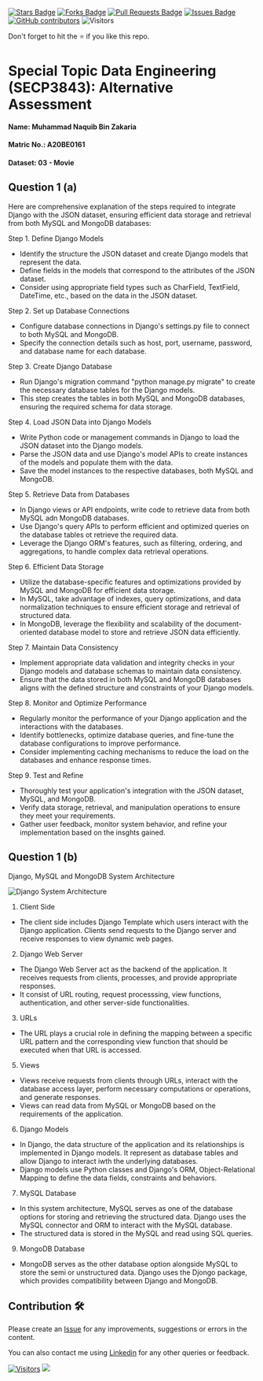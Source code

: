 <a href="https://github.com/drshahizan/SECP3843/stargazers"><img src="https://img.shields.io/github/stars/drshahizan/SECP3843" alt="Stars Badge"/></a>
<a href="https://github.com/drshahizan/SECP3843/network/members"><img src="https://img.shields.io/github/forks/drshahizan/SECP3843" alt="Forks Badge"/></a>
<a href="https://github.com/drshahizan/SECP3843/pulls"><img src="https://img.shields.io/github/issues-pr/drshahizan/SECP3843" alt="Pull Requests Badge"/></a>
<a href="https://github.com/drshahizan/SECP3843/issues"><img src="https://img.shields.io/github/issues/drshahizan/SECP3843" alt="Issues Badge"/></a>
<a href="https://github.com/drshahizan/SECP3843/graphs/contributors"><img alt="GitHub contributors" src="https://img.shields.io/github/contributors/drshahizan/SECP3843?color=2b9348"></a>
![Visitors](https://api.visitorbadge.io/api/visitors?path=https%3A%2F%2Fgithub.com%2Fdrshahizan%2FSECP3843&labelColor=%23d9e3f0&countColor=%23697689&style=flat)


Don't forget to hit the :star: if you like this repo.

# Special Topic Data Engineering (SECP3843): Alternative Assessment

#### Name: Muhammad Naquib Bin Zakaria
#### Matric No.: A20BE0161
#### Dataset: 03 - Movie

## Question 1 (a)

Here are comprehensive explanation of the steps required to integrate Django with the JSON dataset, ensuring efficient data storage and retrieval from both MySQL and MongoDB databases:

Step 1. Define Django Models
- Identify the structure the JSON dataset and create Django models that represent the data.
- Define fields in the models that correspond to the attributes of the JSON dataset.
- Consider using appropriate field types such as CharField, TextField, DateTime, etc., based on the data in the JSON dataset.

Step 2. Set up Database Connections
- Configure database connections in Django's settings.py file to connect to both MySQL and MongoDB.
- Specify the connection details such as host, port, username, password, and database name for each database.

Step 3. Create Django Database
- Run Django's migration command "python manage.py migrate" to create the necessary database tables for the Django models.
- This step creates the tables in both MySQL and MongoDB databases, ensuring the required schema for data storage.

Step 4. Load JSON Data into Django Models
- Write Python code or management commands in Django to load the JSON dataset into the Django models.
- Parse the JSON data and use Django's model APIs to create instances of the models and populate them with the data.
- Save the model instances to the respective databases, both MySQL and MongoDB.

Step 5. Retrieve Data from Databases
- In Django views or API endpoints, write code to retrieve data from both MySQL adn MongoDB databases.
- Use Django's query APIs to perform efficient and optimized queries on the database tables ot retrieve the required data.
- Leverage the Django ORM's features, such as filtering, ordering, and aggregations, to handle complex data retrieval operations.

Step 6. Efficient Data Storage
- Utilize the database-specific features and optimizations provided by MySQL and MongoDB for efficient data storage.
- In MySQL, take advantage of indexes, query optimizations, and data normalization techniques to ensure efficient storage and retrieval of structured data.
- In MongoDB, leverage the flexibility and scalability of the document-oriented database model to store and retrieve JSON data efficiently.

Step 7. Maintain Data Consistency
- Implement appropriate data validation and integrity checks in your Django models and database schemas to maintain data consistency.
- Ensure that the data stored in both MySQL and MongoDB databases aligns with the defined structure and constraints of your Django models.

Step 8. Monitor and Optimize Performance
- Regularly monitor the performance of your Django application and the interactions with the databases.
- Identify bottlenecks, optimize database queries, and fine-tune the database configurations to improve performance.
- Consider implementing caching mechanisms to reduce the load on the databases and enhance response times.

Step 9. Test and Refine
- Thoroughly test your application's integration with the JSON dataset, MySQL, and MongoDB.
- Verify data storage, retrieval, and manipulation operations to ensure they meet your requirements.
- Gather user feedback, monitor system behavior, and refine your implementation based on the insghts gained.



## Question 1 (b)

Django, MySQL and MongoDB System Architecture

![Django System Architecture](https://github.com/drshahizan/SECP3843/assets/92329710/6efda90c-0d98-49a9-942e-61c2e23a0dd4)

1. Client Side
- The client side includes Django Template which users interact with the Django application. Clients send requests to the Django server and receive responses to view dynamic web pages.

2. Django Web Server
- The Django Web Server act as the backend of the application. It receives requests from clients, processes, and provide appropriate responses.
- It consist of URL routing, request processsing, view functions, authentication, and other server-side functionalities.

3. URLs
- The URL plays a crucial role in defining the mapping between a specific URL pattern and the corresponding view function that should be executed when that URL is accessed.

5. Views
- Views receive requests from clients through URLs, interact with the database access layer, perform necessary computations or operations, and generate responses.
- Views can read data from MySQL or MongoDB based on the requirements of the application.

6. Django Models
- In Django, the data structure of the application and its relationships is implemented in Django models. It represent as database tables and allow Django to interact iwth the underlying databases.
- Django models use Python classes and Django's ORM, Object-Relational Mapping to define the data fields, constraints and behaviors.

7. MySQL Database
- In this system architecture, MySQL serves as one of the database options for storing and retrieving the structured data. Django uses the MySQL connector and ORM to interact with the MySQL database.
- The structured data is stored in the MySQL and read using SQL queries.

9. MongoDB Database
- MongoDB serves as the other database option alongside MySQL to store the semi or unstructured data. Django uses the Djongo package, which provides compatibility between Django and MongoDB.


## Contribution 🛠️
Please create an [Issue](https://github.com/drshahizan/special-topic-data-engineering/issues) for any improvements, suggestions or errors in the content.

You can also contact me using [Linkedin](https://www.linkedin.com/in/drshahizan/) for any other queries or feedback.

[![Visitors](https://api.visitorbadge.io/api/visitors?path=https%3A%2F%2Fgithub.com%2Fdrshahizan&labelColor=%23697689&countColor=%23555555&style=plastic)](https://visitorbadge.io/status?path=https%3A%2F%2Fgithub.com%2Fdrshahizan)
![](https://hit.yhype.me/github/profile?user_id=81284918)


